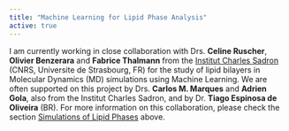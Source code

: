 ```yaml
---
title: "Machine Learning for Lipid Phase Analysis"
active: true
---
```


I am currently working in close collaboration with Drs. **Celine Ruscher**, **Olivier Benzerara** and **Fabrice Thalmann**
from the [Institut Charles Sadron](https://www.ics-cnrs.unistra.fr) (CNRS, Universite de Strasbourg, FR)
for the study of lipid bilayers in Molecular Dynamics (MD) simulations using Machine Learning. We are often supported
on this project by Drs. **Carlos M. Marques** and **Adrien Gola**, also from the Institut Charles Sadron, and by
Dr. **Tiago Espinosa de Oliveira** (BR). For more information on this collaboration, please check the section [Simulations of Lipid Phases](/research/#project-lipid-phase)
above.
